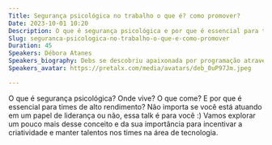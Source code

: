 ```yaml
---
Title: Segurança psicológica no trabalho o que é? como promover?
Date: 2023-10-01 10:20
Description: O que é segurança psicológica e por que é essencial para times de alto rendimento? Vamos explorar em conjunto um pouco mais desse conceito e de sua importância para os times na área de tecnologia.
Slug: seguranca-psicologica-no-trabalho-o-que-e-como-promover
Duration: 45
Speakers: Débora Atanes
Speakers_biography: Debs se descobriu apaixonada por programação através de Python em 2013 e desde então já atuou em diversos projetos indo de desenvolvimento até ciência de dados. Quando não está codando, está dançando.
Speakers_avatar: https://pretalx.com/media/avatars/deb_0uP97Jm.jpeg

---
```


O que é segurança psicológica? Onde vive? O que come? E por que é essencial para times de alto rendimento? Não importa se você está atuando em um papel de liderança ou não, essa talk é para você :) Vamos explorar um pouco mais desse conceito e da sua importância para incentivar a criatividade e manter talentos nos times na área de tecnologia.